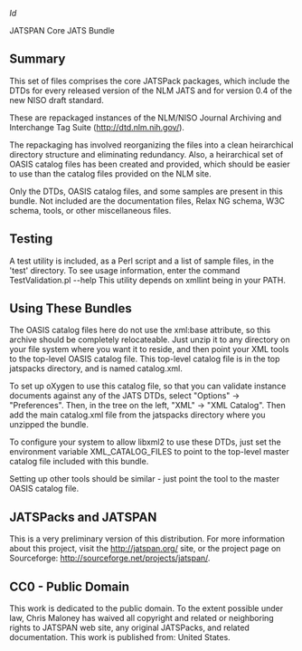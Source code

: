 $Id$

JATSPAN Core JATS Bundle

Summary
-------
This set of files comprises the core JATSPack packages, which include the DTDs
for every released version of the NLM JATS and for version 0.4 of the new NISO
draft standard.

These are repackaged instances of the NLM/NISO Journal Archiving and
Interchange Tag Suite (http://dtd.nlm.nih.gov/).

The repackaging has involved reorganizing the files into a clean heirarchical
directory structure and eliminating redundancy.  Also, a heirarchical set of
OASIS catalog files has been created and provided, which should be easier to
use than the catalog files provided on the NLM site.

Only the DTDs, OASIS catalog files, and some samples are present in this
bundle.  Not included are the documentation files, Relax NG schema, W3C schema,
tools, or other miscellaneous files.

Testing
-------
A test utility is included, as a Perl script and a list of sample files, in the
'test' directory.  To see usage information, enter the command
    TestValidation.pl --help
This utility depends on xmllint being in your PATH.

Using These Bundles
-------------------
The OASIS catalog files here do not use the xml:base attribute, so this archive
should be completely relocateable.  Just unzip it to any directory on your file
system where you want it to reside, and then point your XML tools to the
top-level OASIS catalog file.  This top-level catalog file is in the top
jatspacks directory, and is named catalog.xml.

To set up oXygen to use this catalog file, so that you can validate instance
documents against any of the JATS DTDs, select "Options" -> "Preferences".
Then, in the tree on the left, "XML" -> "XML Catalog".  Then add the main
catalog.xml file from the jatspacks directory where you unzipped the bundle.

To configure your system to allow libxml2 to use these DTDs, just set the
environment variable XML_CATALOG_FILES to point to the top-level master catalog
file included with this bundle.

Setting up other tools should be similar - just point the tool to the master
OASIS catalog file.

JATSPacks and JATSPAN
---------------------
This is a very preliminary version of this distribution.  For more information
about this project, visit the http://jatspan.org/ site, or the project page on
Sourceforge:  http://sourceforge.net/projects/jatspan/.



CC0 - Public Domain
-------------------
This work is dedicated to the public domain.  To the extent possible under law,
Chris Maloney has waived all copyright and related or neighboring rights to
JATSPAN web site, any original JATSPacks, and related documentation. This work
is published from:  United States.
